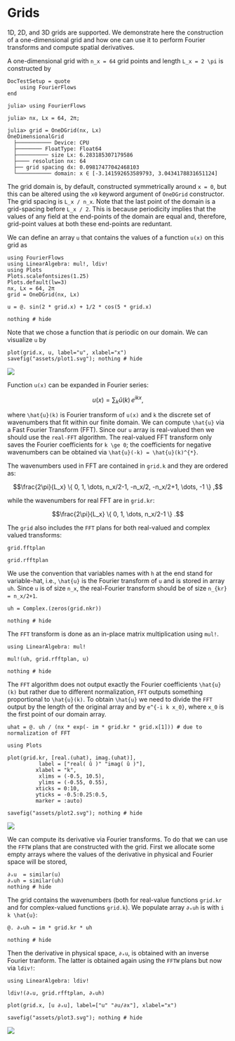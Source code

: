 # Grids


1D, 2D, and 3D grids are supported. We demonstrate here the construction of a 
one-dimensional grid and how one can use it to perform Fourier transforms and 
compute spatial derivatives.

A one-dimensional grid with ``n_x = 64`` grid points and length ``L_x = 2 \pi`` is 
constructed by

```@meta
DocTestSetup = quote
    using FourierFlows
end
```

```jldoctest
julia> using FourierFlows

julia> nx, Lx = 64, 2π;

julia> grid = OneDGrid(nx, Lx)
OneDimensionalGrid
  ├─────────── Device: CPU
  ├──────── FloatType: Float64
  ├────────── size Lx: 6.283185307179586
  ├──── resolution nx: 64
  ├── grid spacing dx: 0.09817477042468103
  └─────────── domain: x ∈ [-3.141592653589793, 3.0434178831651124]
```

The grid domain is, by default, constructed symmetrically around ``x = 0``, but this 
can be altered using the `x0` keyword argument of `OneDGrid` constructor. The grid 
spacing is ``L_x / n_x``. Note that the last point of the domain is a grid-spacing 
before ``L_x / 2``. This is because periodicity implies that the values of any field 
at the end-points of the domain are equal and, therefore, grid-point values at
both these end-points are reduntant.

We can define an array `u` that contains the values of a function ``u(x)`` on this 
grid as

```@setup 1
using FourierFlows
using LinearAlgebra: mul!, ldiv!
using Plots
Plots.scalefontsizes(1.25)
Plots.default(lw=3)
nx, Lx = 64, 2π
grid = OneDGrid(nx, Lx)
```

```@example 1
u = @. sin(2 * grid.x) + 1/2 * cos(5 * grid.x)

nothing # hide
```

Note that we chose a function that *is* periodic on our domain. We can visualize
`u` by

```@example 1
plot(grid.x, u, label="u", xlabel="x")
savefig("assets/plot1.svg"); nothing # hide
```

![](assets/plot1.svg)

Function ``u(x)`` can be expanded in Fourier series:

```math
u(x) = \sum_{k} \hat{u}(k) \, e^{i k x} ,
```

where ``\hat{u}(k)`` is Fourier transform of ``u(x)`` and ``k`` the discrete set of 
wavenumbers that fit within our finite domain. We can compute ``\hat{u}`` via a 
Fast Fourier Transform (FFT). Since our `u` array is real-valued then we should 
use the `real-FFT` algorithm. The real-valued FFT transform only saves the Fourier 
coefficients for ``k \ge 0``; the coefficients for negative wavenumbers can be 
obtained via ``\hat{u}(-k) = \hat{u}(k)^{*}``.

The wavenumbers used in FFT are contained in `grid.k` and they are ordered as:
```math
\frac{2\pi}{L_x} \{ 0, 1, \dots, n_x/2-1, -n_x/2, -n_x/2+1, \dots, -1 \} ,
```
while the wavenumbers for real FFT are in `grid.kr`:

```math
\frac{2\pi}{L_x} \{ 0, 1, \dots, n_x/2-1 \} .
```


The `grid` also includes the `FFT` plans for both real-valued and complex valued transforms:

```@example 1
grid.fftplan
```

```@example 1
grid.rfftplan
```

We use the convention that variables names with `h` at the end stand for variable-hat, i.e., 
``\hat{u}``  is the Fourier transform of ``u`` and is stored in array `uh`. Since `u` is of 
size ``n_x``, the real-Fourier transform should be of size ``n_{kr} = n_x/2+1``.

```@example 1
uh = Complex.(zeros(grid.nkr))

nothing # hide
```

The `FFT` transform is done as an in-place matrix multiplication using `mul!`.

```@example 1
using LinearAlgebra: mul!

mul!(uh, grid.rfftplan, u)

nothing # hide
```

The `FFT` algorithm does not output exactly the Fourier coefficients ``\hat{u}(k)`` but
rather due to different normalization, `FFT` outputs something proportional to ``\hat{u}(k)``. 
To obtain ``\hat{u}`` we need to divide the `FFT` output by the length of the 
original array and by ``e^{-i k x_0}``, where ``x_0`` is the first 
point of our domain array.

```@example 1
uhat = @. uh / (nx * exp(- im * grid.kr * grid.x[1])) # due to normalization of FFT

using Plots

plot(grid.kr, [real.(uhat), imag.(uhat)],
          label = ["real( û )" "imag( û )"],
         xlabel = "k",
          xlims = (-0.5, 10.5),
          ylims = (-0.55, 0.55),
         xticks = 0:10,
         yticks = -0.5:0.25:0.5,
         marker = :auto)

savefig("assets/plot2.svg"); nothing # hide
```

![](assets/plot2.svg)

We can compute its derivative via Fourier transforms. To do that we can use the
`FFTW` plans that are constructed with the grid. First we allocate some empty arrays
where the values of the derivative in physical and Fourier space will be stored,

```@example 1
∂ₓu  = similar(u)
∂ₓuh = similar(uh)
nothing # hide
```

The grid contains the wavenumbers (both for real-value functions `grid.kr` and 
for complex-valued functions `grid.k`). We populate array `∂ₓuh` is with ``i k \hat{u}``:

```@example 1
@. ∂ₓuh = im * grid.kr * uh

nothing # hide
```

Then the derivative in physical space, `∂ₓu`, is obtained with an inverse Fourier 
tranform. The latter is obtained again using the `FFTW` plans but now via `ldiv!`:

```@example 1
using LinearAlgebra: ldiv!

ldiv!(∂ₓu, grid.rfftplan, ∂ₓuh)

plot(grid.x, [u ∂ₓu], label=["u" "∂u/∂x"], xlabel="x")

savefig("assets/plot3.svg"); nothing # hide
```

![](assets/plot3.svg)
